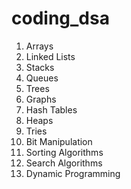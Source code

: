 # coding_dsa

1. Arrays
2. Linked Lists
3. Stacks
4. Queues
5. Trees
6. Graphs
7. Hash Tables
8. Heaps
9. Tries
10. Bit Manipulation
11. Sorting Algorithms
12. Search Algorithms
13. Dynamic Programming
